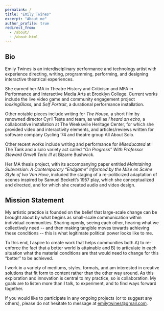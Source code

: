 ```yaml
---
permalink: /
title: "Emily Twines"
excerpt: "About me"
author_profile: true
redirect_from: 
  - /about/
  - /about.html
---
```




## Bio
Emily Twines is an interdisciplinary performance and technology artist with experience directing, writing, programming, performing, and designing interactive theatrical experiences. 

She earned her MA in Theatre History and Criticism and MFA in Performance and Interactive Media Arts at Brooklyn College. Current works include the live video game and community engagement project _lookingGlass_, and _Self Portrait_, a durational performance installation.

Other notable pieces include writing for _The House_, a short film by renowned director Cyril Teste and team, as well as _I heard an echo_, a collaborative installation at The Weeksville Heritage Center, for which she provided video and interactivity elements, and articles/reviews written for software company Cycling ’74 and theatre group All About Solo. 

Other recent works include writing and performance for _Miseducated_ at The Tank and a solo variety act called _“On Progress” With Professor Steward Orwell Teric III_ at Bizarre Bushwick. 

Her MA thesis project, with its accompanying paper entitled _Maintaining Subversion: A Contemporary “Endgame” Informed by the Mise en Scène Style of Ivo Van Hove_, included the staging of a re-politicized adaptation of scenes inspired by Samuel Beckett’s 1957 play, which she conceptualized and directed, and for which she created audio and video design.


## Mission Statement
My artistic practice is founded on the belief that large-scale change can be brought about by what begins as small-scale communication within individual communities. Sharing openly, seeing each other, hearing what we collectively need -- and then making tangible moves towards achieving these conditions -- this is what legitimate political power looks like to me.

To this end, I aspire to create work that helps communities both A) to re-enforce the fact that a better world is attainable and B) to articulate in each situation what the material conditions are that would need to change for this “better” to be achieved.

I work in a variety of mediums, styles, formats, and am interested in creative solutions that fit form to content rather than the other way around. As this exploration and innovation is central to my practice, so is collaboration. My goals are to listen more than I talk, to experiment, and to find ways forward together.

If you would like to participate in any ongoing projects (or to suggest any others), please do not hesitate to message at emilytwines@gmail.com.